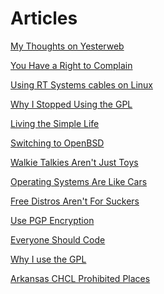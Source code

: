 <title>Articles - Dave's World</title>

Articles
========

[My Thoughts on Yesterweb](yesterweb.html)

[You Have a Right to Complain](election-gatekeeping.html)

[Using RT Systems cables on Linux](rt-systems-linux.html)

[Why I Stopped Using the GPL](not-gpl.html)

[Living the Simple Life](simple-life.html)

[Switching to OpenBSD](openbsd.html)

[Walkie Talkies Aren't Just Toys](frs-test.html)

[Operating Systems Are Like Cars](like-cars.html)

[Free Distros Aren't For Suckers](free-distros.html)

[Use PGP Encryption](pgp.html)

[Everyone Should Code](everyone-should-code.html)

[Why I use the GPL](gpl.html)

[Arkansas CHCL Prohibited Places](ar-chcl.html)

